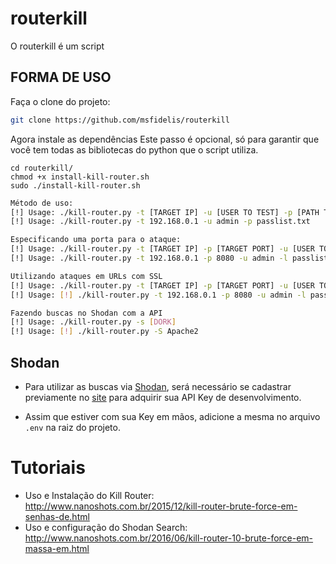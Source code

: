 # routerkill

O routerkill é um script


## FORMA DE USO 

Faça o clone do projeto:

```bash
git clone https://github.com/msfidelis/routerkill
```

Agora instale as dependências
Este passo é opcional, só para garantir que você tem todas as bibliotecas do python que o script utiliza.

```
cd routerkill/  
chmod +x install-kill-router.sh  
sudo ./install-kill-router.sh
```

```bash
Método de uso:
[!] Usage: ./kill-router.py -t [TARGET IP] -u [USER TO TEST] -p [PATH TO PASSLIST]  
[!] Usage: ./kill-router.py -t 192.168.0.1 -u admin -p passlist.txt  
```

```bash
Especificando uma porta para o ataque:
[!] Usage: ./kill-router.py -t [TARGET IP] -p [TARGET PORT] -u [USER TO TEST] -l [PATH TO PASSLIST]
[!] Usage: ./kill-router.py -t 192.168.0.1 -p 8080 -u admin -l passlist.txt

```


```bash
Utilizando ataques em URLs com SSL 
[!] Usage: ./kill-router.py -t [TARGET IP] -p [TARGET PORT] -u [USER TO TEST] -l [PATH TO PASSLIST] -m [PROTOCOL]
[!] Usage: [!] ./kill-router.py -t 192.168.0.1 -p 8080 -u admin -l passlist.txt -m https", 'red'
```

```bash
Fazendo buscas no Shodan com a API 
[!] Usage: ./kill-router.py -s [DORK]
[!] Usage: [!] ./kill-router.py -S Apache2
```

## Shodan 

* Para utilizar as buscas via [Shodan](https://shodan.io), será necessário se cadastrar previamente no [site](https://account.shodan.io/login) para adquirir sua API Key de desenvolvimento. 

* Assim que estiver com sua Key em mãos, adicione a mesma no arquivo `.env` na raiz do projeto.

# Tutoriais
* Uso e Instalação do Kill Router: http://www.nanoshots.com.br/2015/12/kill-router-brute-force-em-senhas-de.html
* Uso e configuração do Shodan Search: http://www.nanoshots.com.br/2016/06/kill-router-10-brute-force-em-massa-em.html
